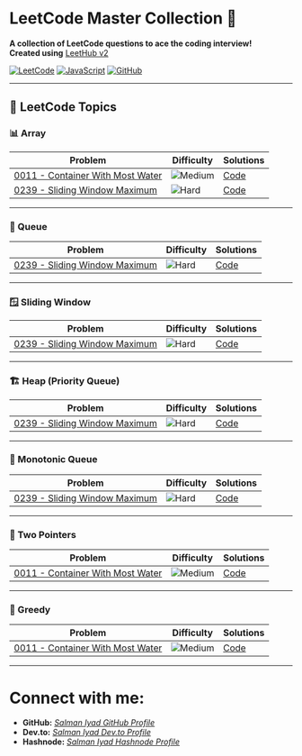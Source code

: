 # LeetCode Master Collection 🚀  
**A collection of LeetCode questions to ace the coding interview!**  
**Created using** [LeetHub v2](https://github.com/arunbhardwaj/LeetHub-2.0)

[![LeetCode](https://img.shields.io/badge/LeetCode-Interview%20Prep-brightgreen?style=for-the-badge&logo=leetcode&logoColor=white)](https://github.com/salmaniyad) [![JavaScript](https://img.shields.io/badge/-JavaScript-black?style=for-the-badge&logo=javascript&logoColor=yellow)](https://github.com/salmaniyad) [![GitHub](https://img.shields.io/badge/-GitHub-grey?style=for-the-badge&logo=github&logoColor=white)](https://github.com/salmaniyad)

---

## 🚀 LeetCode Topics  

### 📊 Array  
| Problem | Difficulty | Solutions |
| ------- | ---------- | --------- |
| [0011 - Container With Most Water](https://github.com/SalmanIyad/LeetCode-JavaScript-Solutions/tree/master/0011-container-with-most-water) | ![Medium](https://img.shields.io/badge/Medium-yellow?style=flat-square) | [Code](https://github.com/SalmanIyad/LeetCode-JavaScript-Solutions/tree/master/0011-container-with-most-water) |
| [0239 - Sliding Window Maximum](https://github.com/SalmanIyad/LeetCode-JavaScript-Solutions/tree/master/0239-sliding-window-maximum) | ![Hard](https://img.shields.io/badge/Hard-red?style=flat-square) | [Code](https://github.com/SalmanIyad/LeetCode-JavaScript-Solutions/tree/master/0239-sliding-window-maximum) |

---

### 🚦 Queue  
| Problem | Difficulty | Solutions |
| ------- | ---------- | --------- |
| [0239 - Sliding Window Maximum](https://github.com/SalmanIyad/LeetCode-JavaScript-Solutions/tree/master/0239-sliding-window-maximum) | ![Hard](https://img.shields.io/badge/Hard-red?style=flat-square) | [Code](https://github.com/SalmanIyad/LeetCode-JavaScript-Solutions/tree/master/0239-sliding-window-maximum) |

---

### 🪟 Sliding Window  
| Problem | Difficulty | Solutions |
| ------- | ---------- | --------- |
| [0239 - Sliding Window Maximum](https://github.com/SalmanIyad/LeetCode-JavaScript-Solutions/tree/master/0239-sliding-window-maximum) | ![Hard](https://img.shields.io/badge/Hard-red?style=flat-square) | [Code](https://github.com/SalmanIyad/LeetCode-JavaScript-Solutions/tree/master/0239-sliding-window-maximum) |

---

### 🏗 Heap (Priority Queue)  
| Problem | Difficulty | Solutions |
| ------- | ---------- | --------- |
| [0239 - Sliding Window Maximum](https://github.com/SalmanIyad/LeetCode-JavaScript-Solutions/tree/master/0239-sliding-window-maximum) | ![Hard](https://img.shields.io/badge/Hard-red?style=flat-square) | [Code](https://github.com/SalmanIyad/LeetCode-JavaScript-Solutions/tree/master/0239-sliding-window-maximum) |

---

### 📐 Monotonic Queue  
| Problem | Difficulty | Solutions |
| ------- | ---------- | --------- |
| [0239 - Sliding Window Maximum](https://github.com/SalmanIyad/LeetCode-JavaScript-Solutions/tree/master/0239-sliding-window-maximum) | ![Hard](https://img.shields.io/badge/Hard-red?style=flat-square) | [Code](https://github.com/SalmanIyad/LeetCode-JavaScript-Solutions/tree/master/0239-sliding-window-maximum) |

---

### 🔀 Two Pointers  
| Problem | Difficulty | Solutions |
| ------- | ---------- | --------- |
| [0011 - Container With Most Water](https://github.com/SalmanIyad/LeetCode-JavaScript-Solutions/tree/master/0011-container-with-most-water) | ![Medium](https://img.shields.io/badge/Medium-yellow?style=flat-square) | [Code](https://github.com/SalmanIyad/LeetCode-JavaScript-Solutions/tree/master/0011-container-with-most-water) |

---

### 🧠 Greedy  
| Problem | Difficulty | Solutions |
| ------- | ---------- | --------- |
| [0011 - Container With Most Water](https://github.com/SalmanIyad/LeetCode-JavaScript-Solutions/tree/master/0011-container-with-most-water) | ![Medium](https://img.shields.io/badge/Medium-yellow?style=flat-square) | [Code](https://github.com/SalmanIyad/LeetCode-JavaScript-Solutions/tree/master/0011-container-with-most-water) |

---

# Connect with me:

- **GitHub:** [*Salman Iyad GitHub Profile*](https://github.com/salmaniyad)  
- **Dev.to:** [*Salman Iyad Dev.to Profile*](https://dev.to/salmaniyad)  
- **Hashnode:** [*Salman Iyad Hashnode Profile*](https://hashnode.com/@salmaniyad)  
